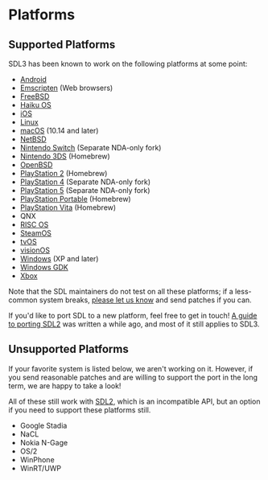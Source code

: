 # Platforms

## Supported Platforms

SDL3 has been known to work on the following platforms at some point:

- [Android](README-android.md)
- [Emscripten](README-emscripten.md) (Web browsers)
- [FreeBSD](README-bsd.md)
- [Haiku OS](README-haiku.md)
- [iOS](README-ios.md)
- [Linux](README-linux.md)
- [macOS](README-macos.md) (10.14 and later)
- [NetBSD](README-bsd.md)
- [Nintendo Switch](README-switch.md) (Separate NDA-only fork)
- [Nintendo 3DS](README-3ds.md) (Homebrew)
- [OpenBSD](README-bsd.md)
- [PlayStation 2](README-ps2.md) (Homebrew)
- [PlayStation 4](README-ps4.md) (Separate NDA-only fork)
- [PlayStation 5](README-ps5.md) (Separate NDA-only fork)
- [PlayStation Portable](README-psp.md) (Homebrew)
- [PlayStation Vita](README-vita.md) (Homebrew)
- QNX
- [RISC OS](README-riscos.md)
- [SteamOS](README-steamos.md)
- [tvOS](README-ios.md)
- [visionOS](README-ios.md)
- [Windows](README-windows.md) (XP and later)
- [Windows GDK](README-gdk.md)
- [Xbox](README-gdk.md)

Note that the SDL maintainers do not test on all these platforms; if a less-common system breaks, [please let us know](https://github.com/libsdl-org/SDL/issues/new) and send patches if you can.

If you'd like to port SDL to a new platform, feel free to get in touch! [A guide to porting SDL2](https://discourse.libsdl.org/t/port-sdl-2-0-to-bios/25453/2) was written a while ago, and most of it still applies to SDL3.

## Unsupported Platforms

If your favorite system is listed below, we aren't working on it. However, if you send reasonable patches and are willing to support the port in the long term, we are happy to take a look!

All of these still work with [SDL2](/SDL2), which is an incompatible API, but an option if you need to support these platforms still.

- Google Stadia
- NaCL
- Nokia N-Gage
- OS/2
- WinPhone
- WinRT/UWP
